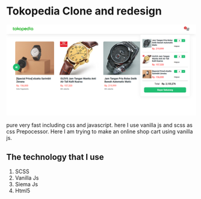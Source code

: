 # Tokopedia Clone and redesign

![Alt text](img/tokopedia-clone.png?raw=true "Title")

pure very fast including css and javascript. here I use vanilla js and scss as css Prepocessor. Here I am trying to make an online shop cart using vanilla js.

## The technology that I use
1. SCSS
2. Vanilla Js
3. Siema Js
4. Html5
